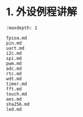 # 1. 外设例程讲解

```{toctree}
:maxdepth: 1

fpioa.md
pin.md
uart.md
i2c.md
spi.md
pwm.md
adc.md
rtc.md
wdt.md
timer.md
fft.md
touch.md
aes.md
sha256.md
led.md
```
